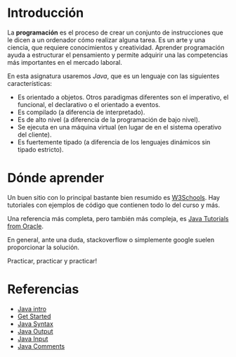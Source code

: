 # Introducción

La **programación** es el proceso de crear un conjunto de instrucciones que le dicen a un ordenador cómo realizar alguna tarea. Es un arte y una ciencia, que requiere conocimientos y creatividad. Aprender programación ayuda a estructurar el pensamiento y permite adquirir una las competencias más importantes en el mercado laboral. 

En esta asignatura usaremos *Java*, que es un lenguaje con las siguientes características: 
* Es orientado a objetos. Otros paradigmas diferentes son el imperativo, el funcional, el declarativo o el orientado a eventos. 
* Es compilado (a diferencia de interpretado). 
* Es de alto nivel (a diferencia de la programación de bajo nivel). 
* Se ejecuta en una máquina virtual (en lugar de en el sistema operativo del cliente). 
* Es fuertemente tipado (a diferencia de los lenguajes dinámicos sin tipado estricto). 

# Dónde aprender

Un buen sitio con lo principal bastante bien resumido es [W3Schools](https://www.w3schools.com/java/default.asp). Hay tutoriales con ejemplos de código que contienen todo lo del curso y más. 

Una referencia más completa, pero también más compleja, es [Java Tutorials from Oracle](https://docs.oracle.com/javase/tutorial/).

En general, ante una duda, stackoverflow o simplemente google suelen proporcionar la solución. 

Practicar, practicar y practicar!

# Referencias

* [Java intro](https://www.w3schools.com/java/java_intro.asp)
* [Get Started](https://www.w3schools.com/java/java_getstarted.asp)
* [Java Syntax](https://www.w3schools.com/java/java_syntax.asp)
* [Java Output](https://www.w3schools.com/java/java_output.asp)
* [Java Input](https://www.w3schools.com/java/java_user_input.asp)
* [Java Comments](https://www.w3schools.com/java/java_comments.asp)